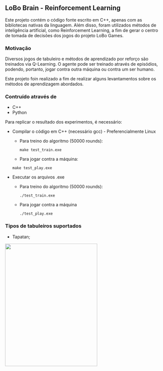 ## LoBo Brain - Reinforcement Learning

Este projeto contém o código fonte escrito em C++, apenas com as bibliotecas nativas da linguagem. Além disso, foram utilizados métodos de inteligência artificial, como Reinforcement Learning, a fim de gerar o centro de tomada de decisões dos jogos do projeto LoBo Games.

### Motivação
Diversos jogos de tabuleiro e métodos de aprendizado por reforço são treinados via Q-Learning. O agente pode ser treinado através de episódios, podendo, portanto, jogar contra outra máquina ou contra um ser humano. 

Este projeto foin realizado a fim de realizar alguns levantamentos sobre os métodos de aprendizagem abordados.

### Contruído através de
 * C++
 * Python

Para replicar o resultado dos experimentos, é necessário:
* Compilar o código em C++ (necessário gcc) - Preferencialmente Linux
  - Para treino do algoritmo (50000 rounds):
   
    ```
    make test_train.exe
    ```
   - Para jogar contra a máquina:
    ```
    make test_play.exe
    ```
* Executar os arquivos .exe
  - Para treino do algoritmo (50000 rounds):
    
     ```
     ./test_train.exe
     ```
    
   - Para jogar contra a máquina
   
      ```
      ./test_play.exe
      ```
### Tipos de tabuleiros suportados
* Tapatan;
 <img src="https://www.yourkidsot.com/uploads/2/4/0/3/24030117/s780171065908427913_p57_i1_w1654.png" height="400" width="300">
 

 
